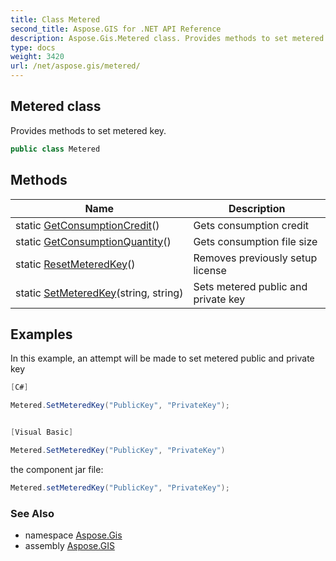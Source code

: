 ```yaml
---
title: Class Metered
second_title: Aspose.GIS for .NET API Reference
description: Aspose.Gis.Metered class. Provides methods to set metered key
type: docs
weight: 3420
url: /net/aspose.gis/metered/
---
```

## Metered class

Provides methods to set metered key.

```csharp
public class Metered
```

## Methods

| Name | Description |
| --- | --- |
| static [GetConsumptionCredit](../../aspose.gis/metered/getconsumptioncredit/)() | Gets consumption credit |
| static [GetConsumptionQuantity](../../aspose.gis/metered/getconsumptionquantity/)() | Gets consumption file size |
| static [ResetMeteredKey](../../aspose.gis/metered/resetmeteredkey/)() | Removes previously setup license |
| static [SetMeteredKey](../../aspose.gis/metered/setmeteredkey/)(string, string) | Sets metered public and private key |

## Examples

In this example, an attempt will be made to set metered public and private key

```csharp
[C#]

Metered.SetMeteredKey("PublicKey", "PrivateKey");


[Visual Basic]

Metered.SetMeteredKey("PublicKey", "PrivateKey")
```

the component jar file:

```csharp
Metered.setMeteredKey("PublicKey", "PrivateKey");
```

### See Also

* namespace [Aspose.Gis](../../aspose.gis/)
* assembly [Aspose.GIS](../../)


